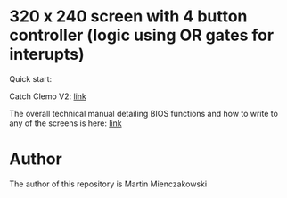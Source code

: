 # 320 x 240 screen with 4 button controller (logic using OR gates for interupts)

Quick start: 

Catch Clemo V2: [link](https://github.com/martinmienczakowski/6502TFTScreen/blob/c4d2050f151c249454528a293579510c2f62e390/320x240%20Logic%20Controller/CatchClemoV2.s)

The overall technical manual detailing BIOS functions and how to write to any of the screens is here: [link](https://github.com/martinmienczakowski/6502TFTScreen/blob/8b1f8be9139361221d6cfd34c1965b25d1d2a9d3/Edgar%20Technical%20Manual%20Version%203.pdf)

# Author

The author of this repository is Martin Mienczakowski
